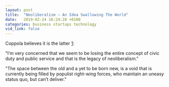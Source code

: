 ```yaml
---
layout: post
title:  "Neoliberalism – An Idea Swallowing The World"
date:   2019-02-24 16:24:28 +0100
categories: business startups technology
vid_link: false
---
```


Coppola believes it is the latter [1]:

"I’m very concerned that we seem to be losing the entire concept of civic duty and public service and that is the legacy of neoliberalism."

"The space between the old and a yet to be born new, is a void that is currently being filled by populist right-wing forces, who maintain an uneasy status quo, but can’t deliver."

[1]: //renegadeinc.com/neoliberalism-idea-swallowing-world/